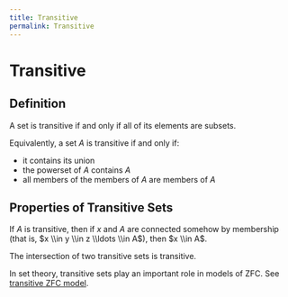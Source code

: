 ```yaml
---
title: Transitive
permalink: Transitive
---
```

# Transitive











## Definition

A set is transitive if and only if all of its elements are subsets.

Equivalently, a set $A$ is transitive if and only if:

-   it contains its union
-   the powerset of $A$ contains $A$
-   all members of the members of $A$ are members of $A$

## Properties of Transitive Sets

If $A$ is transitive, then if $x$ and $A$ are connected somehow by
membership (that is, $x \\in y \\in z \\ldots \\in A$), then $x \\in A$.

The intersection of two transitive sets is transitive.

In set theory, transitive sets play an important role in models of ZFC.
See
<a href="Transitive_ZFC_model" class="mw-redirect" title="Transitive ZFC model">transitive ZFC model</a>.


